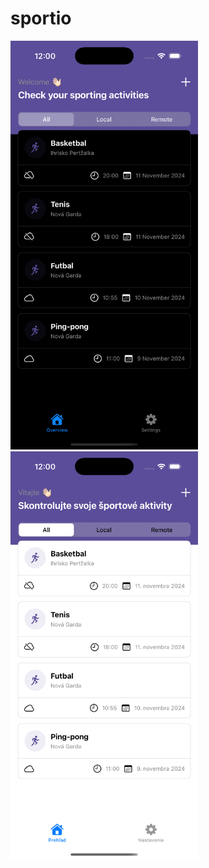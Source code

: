 # sportio

<p float="left">
  <img src="/eng_dark_s.png" width="300" />
  <img src="/sk_light_e.png" width="300" />
</p>
